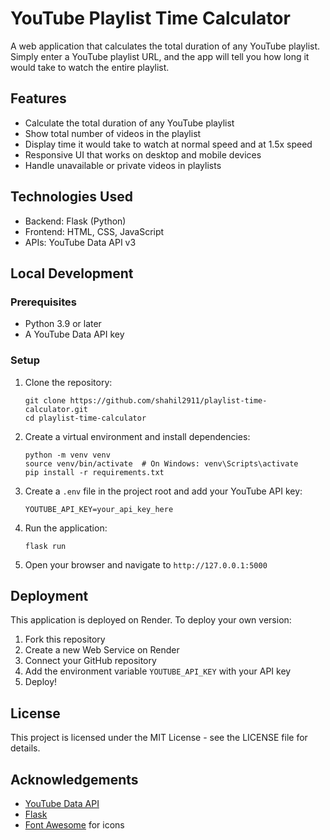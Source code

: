 # YouTube Playlist Time Calculator

A web application that calculates the total duration of any YouTube playlist. Simply enter a YouTube playlist URL, and the app will tell you how long it would take to watch the entire playlist.

## Features

- Calculate the total duration of any YouTube playlist
- Show total number of videos in the playlist
- Display time it would take to watch at normal speed and at 1.5x speed
- Responsive UI that works on desktop and mobile devices
- Handle unavailable or private videos in playlists

## Technologies Used

- Backend: Flask (Python)
- Frontend: HTML, CSS, JavaScript
- APIs: YouTube Data API v3

## Local Development

### Prerequisites

- Python 3.9 or later
- A YouTube Data API key

### Setup

1. Clone the repository:
   ```
   git clone https://github.com/shahil2911/playlist-time-calculator.git
   cd playlist-time-calculator
   ```

2. Create a virtual environment and install dependencies:
   ```
   python -m venv venv
   source venv/bin/activate  # On Windows: venv\Scripts\activate
   pip install -r requirements.txt
   ```

3. Create a `.env` file in the project root and add your YouTube API key:
   ```
   YOUTUBE_API_KEY=your_api_key_here
   ```

4. Run the application:
   ```
   flask run
   ```

5. Open your browser and navigate to `http://127.0.0.1:5000`

## Deployment

This application is deployed on Render. To deploy your own version:

1. Fork this repository
2. Create a new Web Service on Render
3. Connect your GitHub repository
4. Add the environment variable `YOUTUBE_API_KEY` with your API key
5. Deploy!

## License

This project is licensed under the MIT License - see the LICENSE file for details.

## Acknowledgements

- [YouTube Data API](https://developers.google.com/youtube/v3)
- [Flask](https://flask.palletsprojects.com/)
- [Font Awesome](https://fontawesome.com/) for icons
